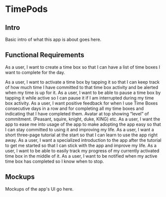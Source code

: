 # TimePods## IntroBasic intro of what this app is about goes here.## Functional RequirementsAs a user, I want to create a time box so that I can have a list of time boxes I want to complete for the day.As a user, I want to activate a time box by tapping it so that I can keep track of how much time I have committed to that time box activity and be alerted when my time is up for it.As a user, I want to be able to pause a time box by tapping it while active so I can pause it if I am interrupted during my time box activity.As a user, I want positive feedback for when I use Time Boxes consecutive days in a row and for completing all my time boxes and indicating that I have completed them. Avatar at top showing “level” of commitment. (Peasant, squire, knight, duke, KING) etc.As a user, I want the app to ease me into usage of the app to make adopting the app easy so that I can stay committed to using it and improving my life.As a user, I want a short three-page tutorial at the start so that I can learn to use the app right away.As a user, I want a specialized introduction to the app after the tutorial to get me started so that I can stick with the app and improve my life.As a user, I want to be able to easily track my progress of my currently activated time box in the middle of it.As a user, I want to be notified when my active time box has completed so I know when to stop.## MockupsMockups of the app's UI go here.